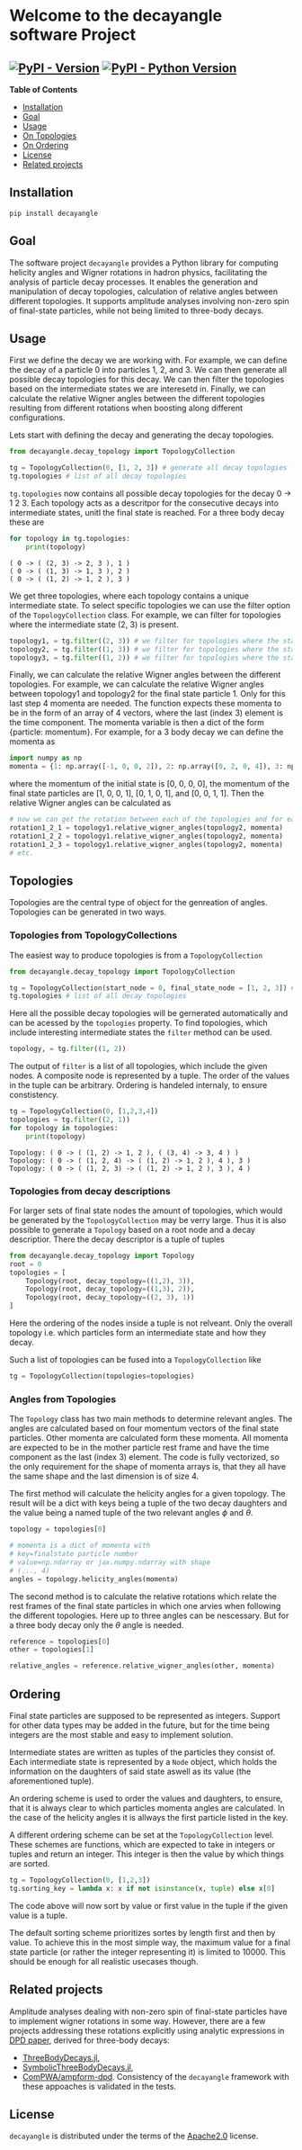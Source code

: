 # Welcome to the decayangle software Project

<!-- [![PyPI - Version](https://img.shields.io/pypi/v/decayangle.svg)](https://pypi.org/project/decayangle)
[![PyPI - Python Version](https://img.shields.io/pypi/pyversions/decayangle.svg)](https://pypi.org/project/decayangle) -->


[![PyPI - Version](https://img.shields.io/pypi/v/decayangle.svg)](https://test.pypi.org/project/decayangle/)
[![PyPI - Python Version](https://img.shields.io/pypi/pyversions/decayangle.svg)](https://test.pypi.org/project/decayangle/)
-----

**Table of Contents**

- [Installation](#installation)
- [Goal](#goal)
- [Usage](#usage)
- [On Topologies](#topologies)
- [On Ordering](#ordering)
- [License](#license)
- [Related projects](#related-projects)

## Installation

```console
pip install decayangle
```

## Goal

The software project `decayangle` provides a Python library for computing helicity angles and Wigner rotations in hadron physics, facilitating the analysis of particle decay processes. It enables the generation and manipulation of decay topologies, calculation of relative angles between different topologies. It supports amplitude analyses involving non-zero spin of final-state particles, while not being limited to three-body decays.


## Usage
First we define the decay we are working with. For example, we can define the decay of a particle 0 into particles 1, 2, and 3. We can then generate all possible decay topologies for this decay. We can then filter the topologies based on the intermediate states we are interesetd in. Finally, we can calculate the relative Wigner angles between the different topologies resulting from different rotations when boosting along different configurations.

Lets start with defining the decay and generating the decay topologies.
```python
from decayangle.decay_topology import TopologyCollection

tg = TopologyCollection(0, [1, 2, 3]) # generate all decay topologies for 0 -> 1 2 3
tg.topologies # list of all decay topologies
```
```tg.topologies``` now contains all possible decay topologies for the decay 0 -> 1 2 3. Each topology acts as a descritpor for the consecutive decays into intermediate states, unitl the final state is reached. For a three body decay these are
```python
for topology in tg.topologies:
    print(topology)
```
```console
( 0 -> ( (2, 3) -> 2, 3 ), 1 )
( 0 -> ( (1, 3) -> 1, 3 ), 2 )
( 0 -> ( (1, 2) -> 1, 2 ), 3 )
```

We get three topologies, where each topology contains a unique intermediate state.
To select specific topologies we can use the filter option of the ```TopologyCollection``` class. For example, we can filter for topologies where the intermediate state (2, 3) is present.
```python	
topology1, = tg.filter((2, 3)) # we filter for topologies where the state (2, 3) is present 
topology2, = tg.filter((1, 3)) # we filter for topologies where the state (1, 3) is present
topology3, = tg.filter((1, 2)) # we filter for topologies where the state (1, 2) is present
```

Finally, we can calculate the relative Wigner angles between the different topologies. For example, we can calculate the relative Wigner angles between topology1 and topology2 for the final state particle 1. Only for this last step 4 momenta are needed. 
The function expects these momenta to be in the form of an array of 4 vectors, where the last (index 3) element is the time component. The momenta variable is then a dict of the form {particle: momentum}. For example, for a 3 body decay we can define the momenta as
```python	
import numpy as np
momenta = {1: np.array([-1, 0, 0, 2]), 2: np.array([0, 2, 0, 4]), 3: np.array([0, 0, 0.3, 2])}
```
where the momentum of the initial state is [0, 0, 0, 0], the momentum of the final state particles are [1, 0, 0, 1], [0, 1, 0, 1], and [0, 0, 1, 1]. Then the relative Wigner angles can be calculated as

```python
# now we can get the rotation between each of the topologies and for each final state particle
rotation1_2_1 = topology1.relative_wigner_angles(topology2, momenta)
rotation1_2_2 = topology1.relative_wigner_angles(topology2, momenta)
rotation1_2_3 = topology1.relative_wigner_angles(topology2, momenta)
# etc.
```

## Topologies

Topologies are the central type of object for the genreation of angles. Topologies can be generated in two ways.

### Topologies from TopologyCollections
The easiest way to produce topologies is from a `TopologyCollection`
```python
from decayangle.decay_topology import TopologyCollection

tg = TopologyCollection(start_node = 0, final_state_node = [1, 2, 3]) # generate all decay topologies for 0 -> 1 2 3
tg.topologies # list of all decay topologies
```

Here all the possible decay topologies will be gernerated automatically and can be acessed by the `topologies` property. To find topologies, which include interesting intermediate states the `filter` method can be used.

```python
topology, = tg.filter((1, 2))
```
The output of `filter` is a list of all topologies, which include the given nodes. A composite node is represented by a tuple. The order of the values in the tuple can be arbitrary. Ordering is handeled internaly, to ensure constistency.

```python
tg = TopologyCollection(0, [1,2,3,4])
topologies = tg.filter((2, 1))
for topology in topologies:
    print(topology)
```
```
Topology: ( 0 -> ( (1, 2) -> 1, 2 ), ( (3, 4) -> 3, 4 ) )
Topology: ( 0 -> ( (1, 2, 4) -> ( (1, 2) -> 1, 2 ), 4 ), 3 )
Topology: ( 0 -> ( (1, 2, 3) -> ( (1, 2) -> 1, 2 ), 3 ), 4 )
```

### Topologies from decay descriptions
For larger sets of final state nodes the amount of topologies, which would be generated by the `TopologyCollection` may be verry large.
Thus it is also possible to generate a `Topology` based on a root node and a decay descriptior. There the decay descriptor is a tuple of tuples 
```python
from decayangle.decay_topology import Topology
root = 0
topologies = [
    Topology(root, decay_topology=((1,2), 3)),
    Topology(root, decay_topology=((1,3), 2)), 
    Topology(root, decay_topology=((2, 3), 1)) 
]
```
Here the ordering of the nodes inside a tuple is not relveant. Only the overall topology i.e. which particles form an intermediate state and how they decay.

Such a list of topologies can be fused into a `TopologyCollection` like

```python
tg = TopologyCollection(topologies=topologies)
```

### Angles from Topologies

The `Topology` class has two main methods to determine relevant angles. 
The angles are calculated based on four momentum vectors of the final state particles. Other momenta are calculated form these momenta. 
All momenta are expected to be in the mother particle rest frame and have the time component as the last (index 3) element. 
The code is fully vectorized, so the only requirement for the shape of momenta arrays is, that they all have the same shape and the last dimension is of size 4.


The first method will calculate the helicity angles for a given topology. 
The result will be a dict with keys being a tuple of the two decay daughters and the value being a named tuple of the two relevant angles $\phi$ and $\theta$.
```python
topology = topologies[0]

# momenta is a dict of momenta with 
# key=finalstate particle number
# value=np.ndarray or jax.numpy.ndarray with shape
# (..., 4) 
angles = topology.helicity_angles(momenta)
```

The second method is to calculate the relative rotations which relate the rest frames of the final state particles in which one arvies when following the different topologies. Here up to three angles can be nescessary. But for a three body decay only the $\theta$ angle is needed.

```python
reference = topologies[0]
other = topologies[1]

relative_angles = reference.relative_wigner_angles(other, momenta)
```

## Ordering
Final state particles are supposed to be represented as integers. Support for other data types may be added in the future, but for the time being integers are the most stable and easy to implement solution. 

Intermediate states are written as tuples of the particles they consist of. Each intermediate state is represented by a `Node` object, which holds the information on the daughters of said state aswell as its value (the aforementioned tuple). 

An ordering scheme is used to order the values and daughters, to ensure, that it is always clear to which particles momenta angles are calculated. 
In the case of the helicity angles it is allways the first particle listed in the key.

A different ordering scheme can be set at the 
`TopologyCollection` level. These schemes are functions, which are expected to take in integers or tuples and return an integer. This integer is then the value by which things are sorted.

```python
tg = TopologyCollection(0, [1,2,3])
tg.sorting_key = lambda x: x if not isinstance(x, tuple) else x[0]
```

The code above will now sort by value or first value in the tuple if the given value is a tuple.

The default sorting scheme prioritizes sortes by length first and then by value. 
To achieve this in the most simple way,  the maximum value for a final state particle (or rather the integer representing it) is limited to 10000. This should be enough for all realistic usecases though.

## Related projects

Amplitude analyses dealing with non-zero spin of final-state particles have to implement wigner rotations in some way.
However, there are a few projects addressing these rotations explicitly using analytic expressions in [DPD paper](https://inspirehep.net/literature/1758460), derived for three-body decays:
- [ThreeBodyDecays.jl](https://github.com/mmikhasenko/ThreeBodyDecays.jl), 
- [SymbolicThreeBodyDecays.jl](https://github.com/mmikhasenko/SymbolicThreeBodyDecays.jl),
- [ComPWA/ampform-dpd](https://github.com/ComPWA/ampform-dpd).
Consistency of the `decayangle` framework with these appoaches is validated in the tests.

## License

`decayangle` is distributed under the terms of the [Apache2.0](https://www.apache.org/licenses/LICENSE-2.0) license.
